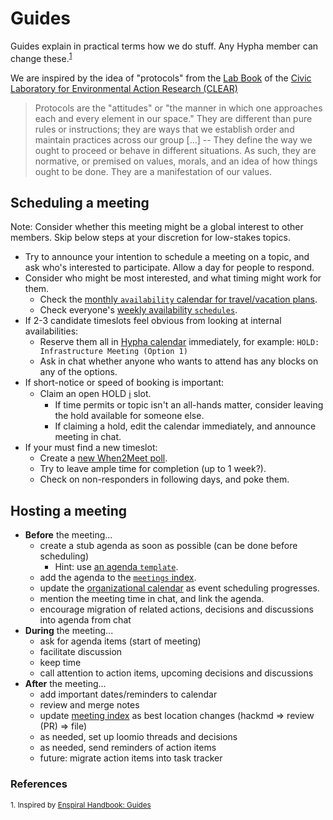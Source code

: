 # Guides

Guides explain in practical terms how we do stuff. Any Hypha member can
change these.<sup>[1](#references)</sup>

We are inspired by the idea of "protocols" from the [Lab
Book][clear-lab-book] of the [Civic Laboratory for Environmental Action
Research (CLEAR)][clear]

> Protocols are the "attitudes" or "the manner in which one approaches each and
every element in our space." They are different than pure rules or
instructions; they are ways that we establish order and maintain practices
across our group [...] -- They define the way we ought to proceed or behave in
different situations. As such, they are normative, or premised on values,
morals, and an idea of how things ought to be done. They are a manifestation of
our values.

## Scheduling a meeting

Note: Consider whether this meeting might be a global interest to other
members. Skip below steps at your discretion for low-stakes topics.

- Try to announce your intention to schedule a meeting on a topic, and ask
  who's interested to participate. Allow a day for people to respond.
- Consider who might be most interested, and what timing might work for
  them.
  - Check the [monthly `availability` calendar for travel/vacation plans][availability].
  - Check everyone's [weekly availability `schedules`][schedules].
- If 2-3 candidate timeslots feel obvious from looking at internal
  availabilities:
  - Reserve them all in [Hypha calendar][calendar] immediately, for example: `HOLD:
    Infrastructure Meeting (Option 1)`
  - Ask in chat whether anyone who wants to attend has any blocks on any
    of the options.
- If short-notice or speed of booking is important:
  - Claim an open HOLD [:information_source:](/meetings.md#holds) slot.
    - If time permits or topic isn't an all-hands matter, consider
      leaving the hold available for someone else.
    - If claiming a hold, edit the calendar immediately, and announce
      meeting in chat.
- If your must find a new timeslot:
  - Create a [new When2Meet poll](https://www.when2meet.com/).
  - Try to leave ample time for completion (up to 1 week?).
  - Check on non-responders in following days, and poke them.

## Hosting a meeting

- **Before** the meeting...
  - create a stub agenda as soon as possible (can be done before scheduling)
    - Hint: use [an agenda `template`][template].
  - add the agenda to the [`meetings` index][meetings].
  - update the [organizational calendar][calendar] as event scheduling
    progresses.
  - mention the meeting time in chat, and link the agenda.
  - encourage migration of related actions, decisions and discussions
    into agenda from chat
- **During** the meeting...
  - ask for agenda items (start of meeting)
  - facilitate discussion
  - keep time
  - call attention to action items, upcoming decisions and discussions
- **After** the meeting...
  - add important dates/reminders to calendar
  - review and merge notes
  - update [meeting index][meetings] as best location changes
    (hackmd => review (PR) => file)
  - as needed, set up loomio threads and decisions
  - as needed, send reminders of action items
  - future: migrate action items into task tracker

### References

<sup>1. Inspired by [Enspiral Handbook: Guides](https://handbook.enspiral.com/guides.html)</sup>

<!-- Links -->
   [clear-lab-book]: https://civiclaboratory.nl/clear-lab-book/
   [clear]: http://civiclaboratory.nl
   [availability]: https://link.hypha.coop/availability
   [schedules]: https://link.hypha.coop/schedules
   [meetings]: https://link.hypha.coop/meetings
   [template]: https://link.hypha.coop/template
   [calendar]: https://link.hypha.coop/calendar
